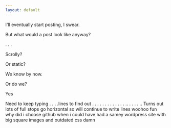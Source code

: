 ```yaml
---
layout: default
---
```


I'll eventually start posting, I swear.

But what would a post look like anyway?



.
.
.



Scrolly?



Or static?




We know by now.





Or do we?





Yes

Need
to 
keep
typing
.
.
.
.lines
to 
find
out
.
.
.
.
.
.
.
.
.
.
.
.
.
..
.
.
.
.
..
Turns out lots of full stops go horizontal
so will continue to write lines
woohoo
fun
why
did
i 
choose
github
when 
i could
have
had
a 
samey 
wordpress
site
with 
big
square
images and 
outdated
css
damn
